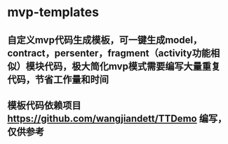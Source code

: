 # mvp-templates
## 自定义mvp代码生成模板，可一键生成model，contract，persenter，fragment（activity功能相似）模块代码，极大简化mvp模式需要编写大量重复代码，节省工作量和时间
## 模板代码依赖项目 https://github.com/wangjiandett/TTDemo 编写，仅供参考
